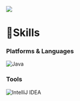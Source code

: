 
<img src="https://capsule-render.vercel.app/api?type=waving&color=auto&height=200&section=header&text=Kim Donghwan&fontSize=90" />




# 💪Skills

### Platforms & Languages
![Java](https://img.shields.io/badge/Java-007396.svg?&style=for-the-badge&logo=Java&logoColor=white)

### Tools
![IntelliJ IDEA](https://img.shields.io/badge/IntelliJ%20IDEA-000000.svg?&style=for-the-badge&logo=IntelliJ%20IDEA&logoColor=white)
